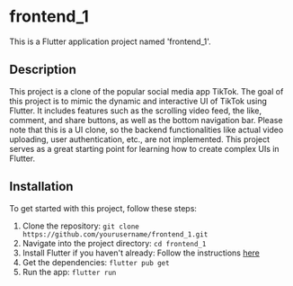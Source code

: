 # frontend_1

This is a Flutter application project named 'frontend_1'. 

## Description

This project is a clone of the popular social media app TikTok. The goal of this project is to mimic the dynamic and interactive UI of TikTok using Flutter. It includes features such as the scrolling video feed, the like, comment, and share buttons, as well as the bottom navigation bar. Please note that this is a UI clone, so the backend functionalities like actual video uploading, user authentication, etc., are not implemented. This project serves as a great starting point for learning how to create complex UIs in Flutter.

## Installation

To get started with this project, follow these steps:

1. Clone the repository: `git clone https://github.com/yourusername/frontend_1.git`
2. Navigate into the project directory: `cd frontend_1`
3. Install Flutter if you haven't already: Follow the instructions [here](https://flutter.dev/docs/get-started/install)
4. Get the dependencies: `flutter pub get`
5. Run the app: `flutter run`